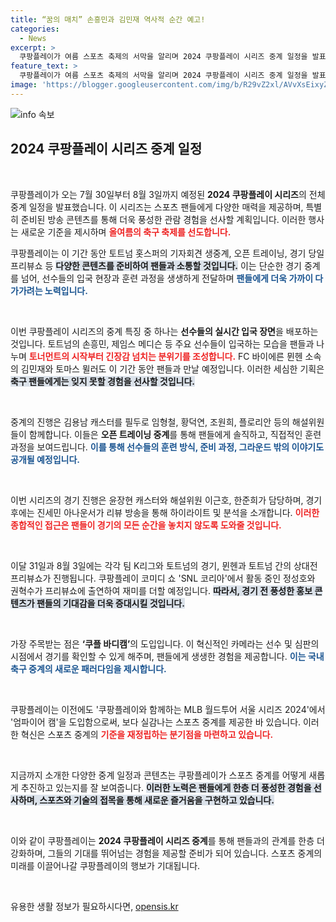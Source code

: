 ```yaml
---
title: “꿈의 매치” 손흥민과 김민재 역사적 순간 예고!
categories:
  - News
excerpt: >
  쿠팡플레이가 여름 스포츠 축제의 서막을 알리며 2024 쿠팡플레이 시리즈 중계 일정을 발표했다! 손흥민과 뮌헨 스타들의 특별한 순간을 실시간으로 만나볼 기회, 놓치지 마세요!
feature_text: >
  쿠팡플레이가 여름 스포츠 축제의 서막을 알리며 2024 쿠팡플레이 시리즈 중계 일정을 발표했다! 손흥민과 뮌헨 스타들의 특별한 순간을 실시간으로 만나볼 기회, 놓치지 마세요!
image: 'https://blogger.googleusercontent.com/img/b/R29vZ2xl/AVvXsEixyZcFfHzMRdzZMjFBmAUKJYCLCGyLL1o632UiGVXcaFdKo_bkvkuCioo0uUKlGfBVcT3P84aROyZIXSBEx3Aw5nCQ3pTgDom1WDC4m8eifvWiAmWEEVb4x6G_l8C0QH225ldMjyaFvpxGEBGNO37VmDTDMHGhJPq73UglMfDca1-0aw/s1600/blogspot.png'
---
```


<p><img src="https://blogger.googleusercontent.com/img/b/R29vZ2xl/AVvXsEixyZcFfHzMRdzZMjFBmAUKJYCLCGyLL1o632UiGVXcaFdKo_bkvkuCioo0uUKlGfBVcT3P84aROyZIXSBEx3Aw5nCQ3pTgDom1WDC4m8eifvWiAmWEEVb4x6G_l8C0QH225ldMjyaFvpxGEBGNO37VmDTDMHGhJPq73UglMfDca1-0aw/s1600/blogspot.png" alt="info 속보" /></p>

<h2 data-ke-size="size26">2024 쿠팡플레이 시리즈 중계 일정</h2>

<p data-ke-size="size16">&nbsp;</p>

<p>쿠팡플레이가 오는 7월 30일부터 8월 3일까지 예정된 <b>2024 쿠팡플레이 시리즈</b>의 전체 중계 일정을 발표했습니다. 이 시리즈는 스포츠 팬들에게 다양한 매력을 제공하며, 특별히 준비된 방송 콘텐츠를 통해 더욱 풍성한 관람 경험을 선사할 계획입니다. 이러한 행사는 새로운 기준을 제시하며 <b><span style="color: #ee2323;">올여름의 축구 축제를 선도합니다.</span></b> </p>

<p>쿠팡플레이는 이 기간 동안 토트넘 홋스퍼의 기자회견 생중계, 오픈 트레이닝, 경기 당일 프리뷰쇼 등 <b><span style="background-color: #21538527;">다양한 콘텐츠를 준비하여 팬들과 소통할 것입니다.</span></b> 이는 단순한 경기 중계를 넘어, 선수들의 입국 현장과 훈련 과정을 생생하게 전달하며 <b><span style="color: #1a5490;">팬들에게 더욱 가까이 다가가려는 노력입니다.</span></b> </p>

<p data-ke-size="size16">&nbsp;</p>

<p>이번 쿠팡플레이 시리즈의 중계 특징 중 하나는 <b>선수들의 실시간 입국 장면</b>을 배포하는 것입니다. 토트넘의 손흥민, 제임스 메디슨 등 주요 선수들이 입국하는 모습을 팬들과 나누며 <b><span style="color: #ee2323;">토너먼트의 시작부터 긴장감 넘치는 분위기를 조성합니다.</span></b> FC 바이에른 뮌헨 소속의 김민재와 토마스 뮐러도 이 기간 동안 팬들과 만날 예정입니다. 이러한 세심한 기획은 <b><span style="background-color: #21538527;">축구 팬들에게는 잊지 못할 경험을 선사할 것입니다.</span></b> </p>

<p data-ke-size="size16">&nbsp;</p>

<p>중계의 진행은 김용남 캐스터를 필두로 임형철, 황덕연, 조원희, 플로리안 등의 해설위원들이 함께합니다. 이들은 <b>오픈 트레이닝 중계</b>를 통해 팬들에게 솔직하고, 직접적인 훈련 과정을 보여드립니다. <b><span style="color: #1a5490;">이를 통해 선수들의 훈련 방식, 준비 과정, 그라운드 밖의 이야기도 공개될 예정입니다.</span></b> </p>

<p data-ke-size="size16">&nbsp;</p>

<p>이번 시리즈의 경기 진행은 윤장현 캐스터와 해설위원 이근호, 한준희가 담당하며, 경기 후에는 진세민 아나운서가 리뷰 방송을 통해 하이라이트 및 분석을 소개합니다. <b><span style="color: #ee2323;">이러한 종합적인 접근은 팬들이 경기의 모든 순간을 놓치지 않도록 도와줄 것입니다.</span></b> </p>

<p data-ke-size="size16">&nbsp;</p>

<p>이달 31일과 8월 3일에는 각각 팀 K리그와 토트넘의 경기, 뮌헨과 토트넘 간의 상대전 프리뷰쇼가 진행됩니다. 쿠팡플레이 코미디 쇼 'SNL 코리아'에서 활동 중인 정성호와 권혁수가 프리뷰쇼에 출연하여 재미를 더할 예정입니다. <b><span style="background-color: #21538527;">따라서, 경기 전 풍성한 홍보 콘텐츠가 팬들의 기대감을 더욱 증대시킬 것입니다.</span></b> </p>

<p data-ke-size="size16">&nbsp;</p>

<p>가장 주목받는 점은 <b>‘쿠플 바디캠’</b>의 도입입니다. 이 혁신적인 카메라는 선수 및 심판의 시점에서 경기를 확인할 수 있게 해주며, 팬들에게 생생한 경험을 제공합니다. <b><span style="color: #1a5490;">이는 국내 축구 중계의 새로운 패러다임을 제시합니다.</span></b></p>

<p data-ke-size="size16">&nbsp;</p>

<p>쿠팡플레이는 이전에도 '쿠팡플레이와 함께하는 MLB 월드투어 서울 시리즈 2024'에서 '엄파이어 캠'을 도입함으로써, 보다 실감나는 스포츠 중계를 제공한 바 있습니다.  이러한 혁신은 스포츠 중계의 <b><span style="color: #ee2323;">기준을 재정립하는 분기점을 마련하고 있습니다.</span></b> </p>

<p data-ke-size="size16">&nbsp;</p>

<p>지금까지 소개한 다양한 중계 일정과 콘텐츠는 쿠팡플레이가 스포츠 중계를 어떻게 새롭게 추진하고 있는지를 잘 보여줍니다. <b><span style="background-color: #21538527;">이러한 노력은 팬들에게 한층 더 풍성한 경험을 선사하며, 스포츠와 기술의 접목을 통해 새로운 즐거움을 구현하고 있습니다.</span></b> </p>

<p data-ke-size="size16">&nbsp;</p>

<p>이와 같이 쿠팡플레이는 <b>2024 쿠팡플레이 시리즈 중계</b>를 통해 팬들과의 관계를 한층 더 강화하며, 그들의 기대를 뛰어넘는 경험을 제공할 준비가 되어 있습니다. 스포츠 중계의 미래를 이끌어나갈 쿠팡플레이의 행보가 기대됩니다. </p>

<p data-ke-size="size16">&nbsp;</p>
유용한 생활 정보가 필요하시다면, <a href="https://opensis.kr" rel="dofollow">opensis.kr</a>


